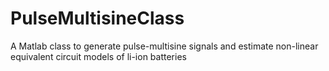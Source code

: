 # PulseMultisineClass
A Matlab class to generate pulse-multisine signals and estimate non-linear equivalent circuit models of li-ion batteries
